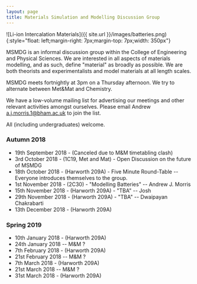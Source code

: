 ```yaml
---
layout: page
title: Materials Simulation and Modelling Discussion Group
---
```

![Li-ion Intercalation Materials]({{ site.url }}/images/batteries.png){:style="float: left;margin-right: 7px;margin-top: 7px;width: 350px"}

MSMDG is an informal discussion group within the College of Engineering and Physical Sciences. We are interested in all aspects of materials modelling, and as such, define "material" as broadly as possible. We are both theorists and experimentalists and model materials at all length scales. 

MSMDG meets fortnightly at 3pm on a Thursday afternoon. We try to alternate between Met&Mat and Chemistry.

We have a low-volume mailing list for advertising our meetings and other relevant activities amongst ourselves. Please email Andrew a.j.morris.1@bham.ac.uk to join the list. 

All (including undergraduates) welcome.

### Autumn 2018
* 19th September 2018 - (Canceled due to M&M timetabling clash)
* 3rd October 2018 - (1C19, Met and Mat) - Open Discussion on the future of MSMDG
* 18th October 2018 - (Harworth 209A) - Five Minute Round-Table -- Everyone introduces themselves to the group.
* 1st November 2018 - (2C30) - "Modelling Batteries" -- Andrew J. Morris
* 15th November 2018 - (Harworth 209A) - "TBA" -- Josh
* 29th November 2018 - (Harworth 209A) - "TBA" -- Dwaipayan Chakrabarti 
* 13th December 2018 - (Harworth 209A)

### Spring 2019
* 10th January 2018 - (Harworth 209A)
* 24th January 2018 -- M&M ?
* 7th February 2018 - (Harworth 209A)
* 21st February 2018 -- M&M ?
* 7th March 2018 - (Harworth 209A)
* 21st March 2018 -- M&M ?
* 31st March 2018 - (Harworth 209A)
